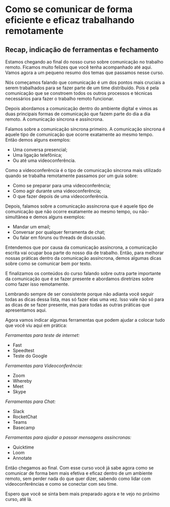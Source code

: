 # Como se comunicar de forma eficiente e eficaz trabalhando remotamente

## Recap, indicação de ferramentas e fechamento

Estamos chegando ao final do nosso curso sobre comunicação no trabalho remoto. Ficamos muito felizes que você tenha acompanhado até aqui. Vamos agora a um pequeno resumo dos temas que passamos nesse curso.

Nós começamos falando que comunicação é um dos pontos mais cruciais a serem trabalhados para se fazer parte de um time distribuído. Pois é pela comunicação que se constroem todos os outros processos e técnicas necessários para fazer o trabalho remoto funcionar.

Depois abordamos a comunicação dentro do ambiente digital e vimos as duas principais formas de comunicação que fazem parte do dia a dia remoto. A comunicação síncrona e assíncrona.

Falamos sobre a comunicação síncrona primeiro. A comunicação síncrona é aquele tipo de comunicação que ocorre exatamente ao mesmo tempo. Então demos alguns exemplos:

- Uma conversa presencial;
- Uma ligação telefônica;
- Ou até uma videoconferência.

Como a videoconferência é o tipo de comunicação síncrona mais utilizado quando se trabalha remotamente passamos por um guia sobre:

- Como se preparar para uma videoconferência;
- Como agir durante uma videoconferência;
- O que fazer depois de uma videoconferência.

Depois, falamos sobre a comunicação assíncrona que é aquele tipo de comunicação que não ocorre exatamente ao mesmo tempo, ou não-simultânea e demos alguns exemplos:

- Mandar um email;
- Conversar por qualquer ferramenta de chat;
- Ou falar em fóruns ou threads de discussão.

Entendemos que por causa da comunicação assíncrona, a comunicação escrita vai ocupar boa parte do nosso dia de trabalho. Então, para melhorar nossas práticas dentro da comunicação assíncrona, demos algumas dicas sobre como se comunicar bem por texto.

E finalizamos os conteúdos do curso falando sobre outra parte importante da comunicação que é se fazer presente e abordamos diretrizes sobre como fazer isso remotamente.

Lembrando sempre de ser consistente porque não adianta você seguir todas as dicas dessa lista, mas só fazer elas uma vez. Isso vale não só para as dicas de se fazer presente, mas para todas as outras práticas que apresentamos aqui.

Agora vamos indicar algumas ferramentas que podem ajudar a colocar tudo que você viu aqui em prática:

*Ferramentas para teste de internet:*

- Fast
- Speedtest
- Teste do Google

*Ferramentas para Videoconferência:*
 
- Zoom
- Whereby
- Meet
- Skype

*Ferramentas para Chat:*

- Slack
- RocketChat
- Teams
- Basecamp

*Ferramentas para ajudar a passar mensagens assíncronas:*

- Quicktime
- Loom
- Annotate

Então chegamos ao final. Com esse curso você já sabe agora como se comunicar de forma bem mais efetiva e eficaz dentro de um ambiente remoto, sem perder nada do que quer dizer, sabendo como lidar com videoconferências e como se conectar com seu time.

Espero que você se sinta bem mais preparado agora e te vejo no próximo curso, até lá.
